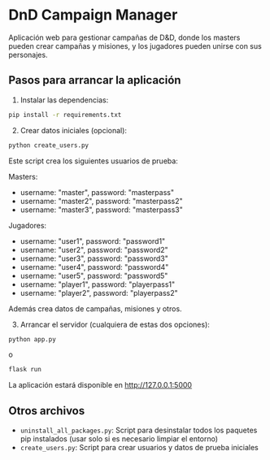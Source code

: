 # DnD Campaign Manager

Aplicación web para gestionar campañas de D&D, donde los masters pueden crear campañas y misiones, y los jugadores pueden unirse con sus personajes.

## Pasos para arrancar la aplicación
1. Instalar las dependencias:
```bash
pip install -r requirements.txt
```

2. Crear datos iniciales (opcional):
```bash
python create_users.py
```
Este script crea los siguientes usuarios de prueba:

Masters:
- username: "master", password: "masterpass"
- username: "master2", password: "masterpass2"
- username: "master3", password: "masterpass3"

Jugadores:
- username: "user1", password: "password1"
- username: "user2", password: "password2"
- username: "user3", password: "password3"
- username: "user4", password: "password4"
- username: "user5", password: "password5"
- username: "player1", password: "playerpass1"
- username: "player2", password: "playerpass2"

Además crea datos de campañas, misiones y otros. 

3. Arrancar el servidor (cualquiera de estas dos opciones):
```bash
python app.py
```
o
```bash
flask run
```
La aplicación estará disponible en http://127.0.0.1:5000

## Otros archivos
- `uninstall_all_packages.py`: Script para desinstalar todos los paquetes pip instalados (usar solo si es necesario limpiar el entorno)
- `create_users.py`: Script para crear usuarios y datos de prueba iniciales






